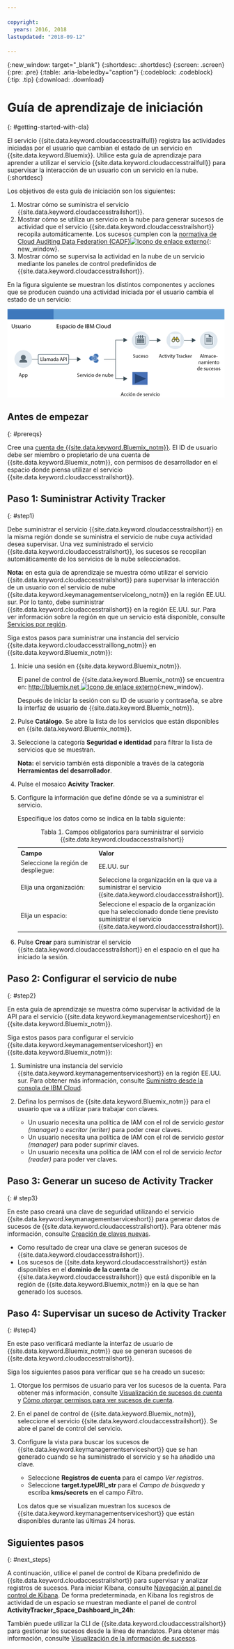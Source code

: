 ```yaml
---

copyright:
  years: 2016, 2018
lastupdated: "2018-09-12"

---
```


{:new_window: target="_blank"}
{:shortdesc: .shortdesc}
{:screen: .screen}
{:pre: .pre}
{:table: .aria-labeledby="caption"}
{:codeblock: .codeblock}
{:tip: .tip}
{:download: .download}


# Guía de aprendizaje de iniciación
{: #getting-started-with-cla}

El servicio {{site.data.keyword.cloudaccesstrailfull}} registra las actividades iniciadas por el usuario que cambian el estado de un servicio en {{site.data.keyword.Bluemix}}. Utilice esta guía de aprendizaje para aprender a utilizar el servicio {{site.data.keyword.cloudaccesstrailfull}} para supervisar la interacción de un usuario con un servicio en la nube. 
{:shortdesc}

Los objetivos de esta guía de iniciación son los siguientes:

1. Mostrar cómo se suministra el servicio {{site.data.keyword.cloudaccesstrailshort}}.
2. Mostrar cómo se utiliza un servicio en la nube para generar sucesos de actividad que el servicio {{site.data.keyword.cloudaccesstrailshort}} recopila automáticamente. Los sucesos cumplen con la [normativa de Cloud Auditing Data Federation (CADF)![Icono de enlace externo](../../icons/launch-glyph.svg "Icono de enlace externo")](https://www.dmtf.org/sites/default/files/standards/documents/DSP0262_1.0.0.pdf){: new_window}.
3. Mostrar cómo se supervisa la actividad en la nube de un servicio mediante los paneles de control predefinidos de {{site.data.keyword.cloudaccesstrailshort}}.

En la figura siguiente se muestran los distintos componentes y acciones que se producen cuando una actividad iniciada por el usuario cambia el estado de un servicio:

![Componentes y acciones que se producen cuando una actividad iniciada por el usuario cambia el estado de un servicio](images/AT_f1.png "Componentes y acciones que se producen cuando una actividad iniciada por el usuario cambia el estado de un servicio")



## Antes de empezar
{: #prereqs}

Cree una [cuenta de {{site.data.keyword.Bluemix_notm}}](https://console.bluemix.net/registration/). El ID de usuario debe ser miembro o propietario de una cuenta de {{site.data.keyword.Bluemix_notm}}, con permisos de desarrollador en el espacio donde piensa utilizar el servicio {{site.data.keyword.cloudaccesstrailshort}}.


## Paso 1: Suministrar Activity Tracker
{: #step1}

Debe suministrar el servicio {{site.data.keyword.cloudaccesstrailshort}} en la misma región donde se suministra el servicio de nube cuya actividad desea supervisar. Una vez suministrado el servicio {{site.data.keyword.cloudaccesstrailshort}}, los sucesos se recopilan automáticamente de los servicios de la nube seleccionados. 

**Nota:** en esta guía de aprendizaje se muestra cómo utilizar el servicio {{site.data.keyword.cloudaccesstrailshort}} para supervisar la interacción de un usuario con el servicio de nube {{site.data.keyword.keymanagementservicelong_notm}} en la región EE.UU. sur. Por lo tanto, debe suministrar {{site.data.keyword.cloudaccesstrailshort}} en la región EE.UU. sur. Para ver información sobre la región en que un servicio está disponible, consulte [Servicios por región](/docs/resources/services_region.html#services_region).

Siga estos pasos para suministrar una instancia del servicio {{site.data.keyword.cloudaccesstraillong_notm}} en {{site.data.keyword.Bluemix_notm}}:

1. Inicie una sesión en {{site.data.keyword.Bluemix_notm}}.

    El panel de control de {{site.data.keyword.Bluemix_notm}} se encuentra en: [http://bluemix.net ![Icono de enlace externo](../../icons/launch-glyph.svg "Icono de enlace externo")](http://bluemix.net){:new_window}.
    
	Después de iniciar la sesión con su ID de usuario y contraseña, se abre la interfaz de usuario de {{site.data.keyword.Bluemix_notm}}.

2. Pulse **Catálogo**. Se abre la lista de los servicios que están disponibles en {{site.data.keyword.Bluemix_notm}}.

3. Seleccione la categoría **Seguridad e identidad** para filtrar la lista de servicios que se muestran.

    **Nota:** el servicio también está disponible a través de la categoría **Herramientas del desarrollador**.

4. Pulse el mosaico **Acivity Tracker**. 

5. Configure la información que define dónde se va a suministrar el servicio. 

    Especifique los datos como se indica en la tabla siguiente: 

    <table>
	  <caption>Tabla 1. Campos obligatorios para suministrar el servicio {{site.data.keyword.cloudaccesstrailshort}}</caption>
	  <tr>
	    <th width="50%">Campo</th>
		<th width="50%">Valor</th>
	  </tr>
	  <tr>
	    <td>Seleccione la región de despliegue:</td>
		<td>EE.UU. sur</td>
	  </tr>
	  <tr>
	    <td>Elija una organización:</td>
		<td>Seleccione la organización en la que va a suministrar el servicio {{site.data.keyword.cloudaccesstrailshort}}.</td>
	  </tr>
	  <tr>
	    <td>Elija un espacio:</td>
		<td>Seleccione el espacio de la organización que ha seleccionado donde tiene previsto suministrar el servicio {{site.data.keyword.cloudaccesstrailshort}}.</td>
	  </tr>
	</table>

6. Pulse **Crear** para suministrar el servicio {{site.data.keyword.cloudaccesstrailshort}} en el espacio en el que ha iniciado la sesión.
   

## Paso 2: Configurar el servicio de nube  
{: #step2}

En esta guía de aprendizaje se muestra cómo supervisar la actividad de la API para el servicio {{site.data.keyword.keymanagementserviceshort}} en {{site.data.keyword.Bluemix_notm}}.

Siga estos pasos para configurar el servicio {{site.data.keyword.keymanagementserviceshort}} en {{site.data.keyword.Bluemix_notm}}:

1. Suministre una instancia del servicio {{site.data.keyword.keymanagementserviceshort}} en la región EE.UU. sur. Para obtener más información, consulte [Suministro desde la consola de IBM Cloud](/docs/services/key-protect/provision.html#provision).

2. Defina los permisos de {{site.data.keyword.Bluemix_notm}} para el usuario que va a utilizar para trabajar con claves. 

    * Un usuario necesita una política de IAM con el rol de servicio *gestor (manager)* o *escritor (writer)* para poder crear claves.
	* Un usuario necesita una política de IAM con el rol de servicio *gestor (manager)* para poder suprimir claves.
	* Un usuario necesita una política de IAM con el rol de servicio *lector (reader)* para poder ver claves. 


## Paso 3: Generar un suceso de Activity Tracker
{: # step3}

En este paso creará una clave de seguridad utilizando el servicio {{site.data.keyword.keymanagementserviceshort}} para generar datos de sucesos de {{site.data.keyword.cloudaccesstrailshort}}. Para obtener más información, consulte [Creación de claves nuevas](/docs/services/key-protect/create-standard-keys.html#create-standard-keys).

* Como resultado de crear una clave se generan sucesos de {{site.data.keyword.cloudaccesstrailshort}}.
* Los sucesos de {{site.data.keyword.cloudaccesstrailshort}} están disponibles en el **dominio de la cuenta** de {{site.data.keyword.cloudaccesstrailshort}} que está disponible en la región de {{site.data.keyword.Bluemix_notm}} en la que se han generado los sucesos. 

## Paso 4: Supervisar un suceso de Activity Tracker
{: #step4}

En este paso verificará mediante la interfaz de usuario de {{site.data.keyword.Bluemix_notm}} que se generan sucesos de {{site.data.keyword.cloudaccesstrailshort}}.

Siga los siguientes pasos para verificar que se ha creado un suceso:

1. Otorgue los permisos de usuario para ver los sucesos de la cuenta. Para obtener más información, consulte [Visualización de sucesos de cuenta](/docs/services/cloud-activity-tracker/how-to/manage-events-ui/viewing_events.html#account_events) y [Cómo otorgar permisos para ver sucesos de cuenta](/docs/services/cloud-activity-tracker/how-to/grant_permissions.html#grant_acc_events).

2. En el panel de control de {{site.data.keyword.Bluemix_notm}}, seleccione el servicio {{site.data.keyword.cloudaccesstrailshort}}. Se abre el panel de control del servicio.

3. Configure la vista para buscar los sucesos de {{site.data.keyword.keymanagementserviceshort}} que se han generado cuando se ha suministrado el servicio y se ha añadido una clave.

    * Seleccione **Registros de cuenta** para el campo *Ver registros*.
    * Seleccione **target.typeURI_str** para el *Campo de búsqueda* y escriba **kms/secrets** en el campo *Filtro*.
	
    Los datos que se visualizan muestran los sucesos de {{site.data.keyword.keymanagementserviceshort}} que están disponibles durante las últimas 24 horas. 
	


## Siguientes pasos
{: #next_steps}

A continuación, utilice el panel de control de Kibana predefinido de {{site.data.keyword.cloudaccesstrailshort}} para supervisar y analizar registros de sucesos. Para iniciar Kibana, consulte [Navegación al panel de control de Kibana](/docs/services/cloud-activity-tracker/how-to/manage-events-ui/launch_kibana.html#launch_kibana). De forma predeterminada, en Kibana los registros de actividad de un espacio se muestran mediante el panel de control **ActivityTracker_Space_Dashboard_in_24h**:

También puede utilizar la CLI de {{site.data.keyword.cloudaccesstrailshort}} para gestionar los sucesos desde la línea de mandatos. Para obtener más información, consulte [Visualización de la información de sucesos](/docs/services/cloud-activity-tracker/how-to/viewing_event_information.html#viewing_event_status).



